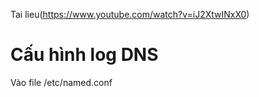 Tai lieu(https://www.youtube.com/watch?v=iJ2XtwINxX0)

# Cấu hình log DNS

Vào file /etc/named.conf

